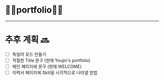 # 👩‍💻portfolio👩‍💻
___
# 추후 계획 🔜
- [ ] 독일어 모드 만들기
- [ ] 적절한 Title 문구 (현재 Youjin's portfolio)
- [ ] 메인 페이지에 문구 (현재 WELCOME)
- [ ] 이력서 페이지에 Skill을 시각적으로 나타낼 방법